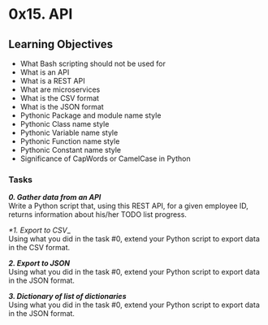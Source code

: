 # 0x15. API

## Learning Objectives


- What Bash scripting should not be used for
- What is an API
- What is a REST API
- What are microservices
- What is the CSV format
- What is the JSON format
- Pythonic Package and module name style
- Pythonic Class name style
- Pythonic Variable name style
- Pythonic Function name style
- Pythonic Constant name style
- Significance of CapWords or CamelCase in Python

### Tasks

_**0. Gather data from an API**_  
Write a Python script that, using this REST API, for a given employee ID, returns information about his/her TODO list progress.  

_**1. Export to CSV*__  
Using what you did in the task #0, extend your Python script to export data in the CSV format.  

_**2. Export to JSON**_  
Using what you did in the task #0, extend your Python script to export data in the JSON format.  

_**3. Dictionary of list of dictionaries**_  
Using what you did in the task #0, extend your Python script to export data in the JSON format.
